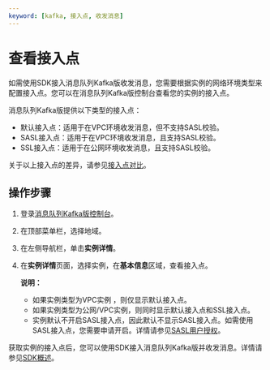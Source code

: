 ```yaml
---
keyword: [kafka, 接入点, 收发消息]
---
```


# 查看接入点

如需使用SDK接入消息队列Kafka版收发消息，您需要根据实例的网络环境类型来配置接入点。您可以在消息队列Kafka版控制台查看您的实例的接入点。

消息队列Kafka版提供以下类型的接入点：

-   默认接入点：适用于在VPC环境收发消息，但不支持SASL校验。
-   SASL接入点：适用于在VPC环境收发消息，且支持SASL校验。
-   SSL接入点：适用于在公网环境收发消息，且支持SASL校验。

关于以上接入点的差异，请参见[接入点对比](/cn.zh-CN/产品简介/接入点对比.md)。

## 操作步骤

1.  登录[消息队列Kafka版控制台](https://kafka.console.aliyun.com)。

2.  在顶部菜单栏，选择地域。

3.  在左侧导航栏，单击**实例详情**。

4.  在**实例详情**页面，选择实例，在**基本信息**区域，查看接入点。

    **说明：**

    -   如果实例类型为VPC实例 ，则仅显示默认接入点。
    -   如果实例类型为公网/VPC实例，则同时显示默认接入点和SSL接入点。
    -   实例默认不开启SASL接入点，因此默认不显示SASL接入点。如需使用SASL接入点，您需要申请开启。详情请参见[SASL用户授权](/cn.zh-CN/权限控制/SASL用户授权.md)。

获取实例的接入点后，您可以使用SDK接入消息队列Kafka版并收发消息。详情请参见[SDK概述](/cn.zh-CN/SDK参考/SDK概述.md)。

